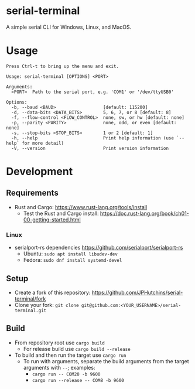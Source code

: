 # serial-terminal

A simple serial CLI for Windows, Linux, and MacOS.

# Usage

```
Press Ctrl-t to bring up the menu and exit.

Usage: serial-terminal [OPTIONS] <PORT>

Arguments:
  <PORT>  Path to the serial port, e.g. 'COM1' or '/dev/ttyUSB0'

Options:
  -b, --baud <BAUD>                  [default: 115200]
  -d, --data-bits <DATA_BITS>        5, 6, 7, or 8 [default: 8]
  -f, --flow-control <FLOW_CONTROL>  none, sw, or hw [default: none]
  -p, --parity <PARITY>              none, odd, or even [default: none]
  -s, --stop-bits <STOP_BITS>        1 or 2 [default: 1]
  -h, --help                         Print help information (use `--help` for more detail)
  -V, --version                      Print version information
  ```

# Development

## Requirements

* Rust and Cargo: https://www.rust-lang.org/tools/install
  * Test the Rust and Cargo install: https://doc.rust-lang.org/book/ch01-00-getting-started.html

### Linux

* serialport-rs dependencies https://github.com/serialport/serialport-rs
  * Ubuntu: `sudo apt install libudev-dev`
  * Fedora: `sudo dnf install systemd-devel`

## Setup

* Create a fork of this repository: https://github.com/JPHutchins/serial-terminal/fork
* Clone your fork: `git clone git@github.com:<YOUR_USERNAME>/serial-terminal.git`

## Build

* From repository root use `cargo build`
  * For release build use `cargo build --release`
* To build and then run the target use `cargo run`
  * To run with arguments, separate the build arguments from the target arguments with `--`; examples:
    * `cargo run -- COM20 -b 9600`
    * `cargo run --release -- COM8 -b 9600`
